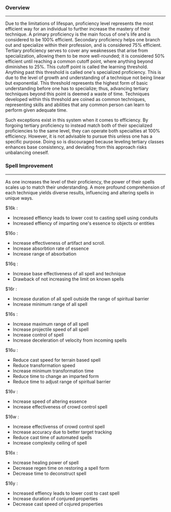 ### Overview  
---  
Due to the limitations of lifespan, proficiency level represents the most efficient way for an individual to further increase the mastery of their technique. A primary proficiency is the main focus of one's life and is considered to be 100% efficient. Secondary proficiency helps one branch out and specialize within their profession, and is considered 75% efficient. Tertiary proficiency serves to cover any weaknesses that arise from specialization, allowing them to be more well-rounded; it is considered 50% efficient until reaching a common cutoff point, where anything beyond diminishes to 25%. This cutoff point is called the learning threshold. Anything past this threshold is called one's specialized proficiency. This is due to the level of growth and understanding of a technique not being linear but exponential. This threshold represents the highest form of basic understanding before one has to specialize; thus, advancing tertiary techniques beyond this point is deemed a waste of time. Techniques developed within this threshold are coined as common techniques, representing skills and abilities that any common person can learn to perform given adequate time.  
  
Such exceptions exist in this system when it comes to efficiency. By forgoing tertiary proficiency to instead match both of their specialized proficiencies to the same level, they can operate both specialties at 100% efficiency. However, it is not advisable to pursue this unless one has a specific purpose. Doing so is discouraged because leveling tertiary classes enhances base consistency, and deviating from this approach risks unbalancing oneself.  
  
  
### Spell Improvement  
---  
As one increases the level of their proficiency, the power of their spells scales up to match their understanding. A more profound comprehension of each technique yields diverse results, influencing and altering spells in unique ways.  
  
  
$16k :  
- Increased effiency leads to lower cost to casting spell using conduits  
- Increased effiency of imparting one's essence to objects or entities  
  
$16o :  
- Increase effectiveness of artifact and scroll.  
- Increase absorbtion rate of essence  
- Increase range of absorbation  
  
$16q :  
- Increase base effectiveness of all spell and technique  
- Drawback of not increasing the limit on known spells  
  
$16r :  
- Increase duration of all spell outside the range of spiritual barrier  
- Increase minimum range of all spell  
  
$16s :  
- Increase maximum range of all spell  
- Increase projectile speed of all spell  
- Increase control of spell  
- Increase deceleration of velocity from incoming spells  
  
$16u :  
- Reduce cast speed for terrain based spell  
- Reduce transformation speed  
- Increase minimum transformation time  
- Reduce time to change an imparted form  
- Reduce time to adjust range of spiritual barrier  
  
$16v :  
- Increase speed of altering essence  
- Increase effectiveness of crowd control spell  
  
$16w :  
- Increase effectivenss of crowd control spell  
- Increase accuracy due to better target tracking  
- Reduce cast time of automated spells  
- Increase complexity ceiling of spell  
  
$16x :  
- Increase healing power of spell  
- Decrease regen time on restoring a spell form  
- Decrease time to deconstruct spell  
  
$16y :  
- Increased effiency leads to lower cost to cast spell  
- Increase duration of conjured properties  
- Decrease cast speed of cojured properties
